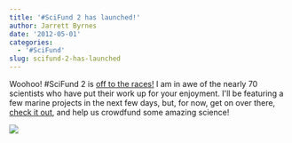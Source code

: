 ```yaml
---
title: '#SciFund 2 has launched!'
author: Jarrett Byrnes
date: '2012-05-01'
categories:
  - '#SciFund'
slug: scifund-2-has-launched
---
```


Woohoo!  #SciFund 2 is [off to the races!](http://scifund.rockethub.com) I am in awe of the nearly 70 scientists who have put their work up for your enjoyment.  I'll be featuring a few marine projects in the next few days, but, for now, get on over there,  [check it out](http://scifund.rockethub.com), and help us crowdfund some amazing science!

![](http://scifundchallenge.org/wp-content/blogs.dir/28/files/2012/04/Screen-shot-2012-04-30-at-10.12.25-PM-1024x793.jpg)

